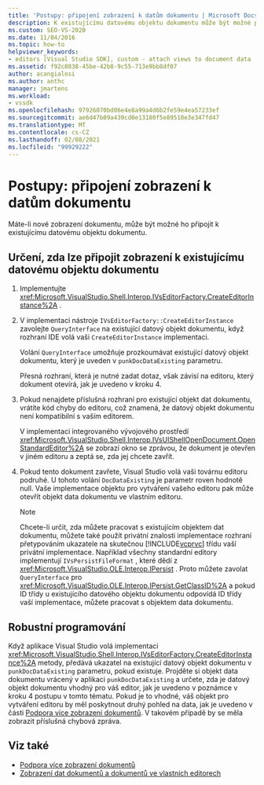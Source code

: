 ```yaml
---
title: 'Postupy: připojení zobrazení k datům dokumentu | Microsoft Docs'
description: K existujícímu datovému objektu dokumentu může být možné připojit nové zobrazení dokumentu. Pomocí tohoto postupu můžete zjistit, zda lze zobrazení připojit.
ms.custom: SEO-VS-2020
ms.date: 11/04/2016
ms.topic: how-to
helpviewer_keywords:
- editors [Visual Studio SDK], custom - attach views to document data
ms.assetid: f92c0838-45be-42b8-9c55-713e9bb8df07
author: acangialosi
ms.author: anthc
manager: jmartens
ms.workload:
- vssdk
ms.openlocfilehash: 97926070bd06e4e8a99a4d6b2fe59e4ea57233ef
ms.sourcegitcommit: ae6d47b09a439cd0e13180f5e89510e3e347fd47
ms.translationtype: MT
ms.contentlocale: cs-CZ
ms.lasthandoff: 02/08/2021
ms.locfileid: "99929222"
---
```

# <a name="how-to-attach-views-to-document-data"></a>Postupy: připojení zobrazení k datům dokumentu
Máte-li nové zobrazení dokumentu, může být možné ho připojit k existujícímu datovému objektu dokumentu.

## <a name="to-determine-if-you-can-attach-a-view-to-an-existing-document-data-object"></a>Určení, zda lze připojit zobrazení k existujícímu datovému objektu dokumentu

1. Implementujte <xref:Microsoft.VisualStudio.Shell.Interop.IVsEditorFactory.CreateEditorInstance%2A> .

2. V implementaci nástroje `IVsEditorFactory::CreateEditorInstance` zavolejte `QueryInterface` na existující datový objekt dokumentu, když rozhraní IDE volá vaši `CreateEditorInstance` implementaci.

    Volání `QueryInterface` umožňuje prozkoumávat existující datový objekt dokumentu, který je uveden v `punkDocDataExisting` parametru.

    Přesná rozhraní, která je nutné zadat dotaz, však závisí na editoru, který dokument otevírá, jak je uvedeno v kroku 4.

3. Pokud nenajdete příslušná rozhraní pro existující objekt dat dokumentu, vrátíte kód chyby do editoru, což znamená, že datový objekt dokumentu není kompatibilní s vaším editorem.

    V implementaci integrovaného vývojového prostředí <xref:Microsoft.VisualStudio.Shell.Interop.IVsUIShellOpenDocument.OpenStandardEditor%2A> se zobrazí okno se zprávou, že dokument je otevřen v jiném editoru a zeptá se, zda jej chcete zavřít.

4. Pokud tento dokument zavřete, Visual Studio volá vaši továrnu editoru podruhé. U tohoto volání `DocDataExisting` je parametr roven hodnotě null. Vaše implementace objektu pro vytváření vašeho editoru pak může otevřít objekt data dokumentu ve vlastním editoru.

   > [!NOTE]
   > Chcete-li určit, zda můžete pracovat s existujícím objektem dat dokumentu, můžete také použít privátní znalosti implementace rozhraní přetypováním ukazatele na skutečnou [!INCLUDE[vcprvc](../code-quality/includes/vcprvc_md.md)] třídu vaší privátní implementace. Například všechny standardní editory implementují `IVsPersistFileFormat` , které dědí z <xref:Microsoft.VisualStudio.OLE.Interop.IPersist> . Proto můžete zavolat `QueryInterface` pro <xref:Microsoft.VisualStudio.OLE.Interop.IPersist.GetClassID%2A> a pokud ID třídy u existujícího datového objektu dokumentu odpovídá ID třídy vaší implementace, můžete pracovat s objektem data dokumentu.

## <a name="robust-programming"></a>Robustní programování
 Když aplikace Visual Studio volá implementaci <xref:Microsoft.VisualStudio.Shell.Interop.IVsEditorFactory.CreateEditorInstance%2A> metody, předává ukazatel na existující datový objekt dokumentu v `punkDocDataExisting` parametru, pokud existuje. Projděte si objekt data dokumentu vrácený v aplikaci `punkDocDataExisting` a určete, zda je datový objekt dokumentu vhodný pro váš editor, jak je uvedeno v poznámce v kroku 4 postupu v tomto tématu. Pokud je to vhodné, váš objekt pro vytváření editoru by měl poskytnout druhý pohled na data, jak je uvedeno v části [Podpora více zobrazení dokumentů](../extensibility/supporting-multiple-document-views.md). V takovém případě by se měla zobrazit příslušná chybová zpráva.

## <a name="see-also"></a>Viz také
- [Podpora více zobrazení dokumentů](../extensibility/supporting-multiple-document-views.md)
- [Zobrazení dat dokumentů a dokumentů ve vlastních editorech](../extensibility/document-data-and-document-view-in-custom-editors.md)
